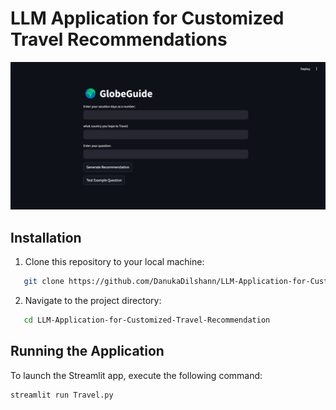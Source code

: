 # LLM Application for Customized Travel Recommendations
<img src="Images/image.png" >

## Installation
1. Clone this repository to your local machine:
   
```bash
   git clone https://github.com/DanukaDilshann/LLM-Application-for-Customized-Travel-Recommendations.git
```


2. Navigate to the project directory:
   
```bash
   cd LLM-Application-for-Customized-Travel-Recommendation
```

## Running the Application
To launch the Streamlit app, execute the following command:

```bash
streamlit run Travel.py
```
